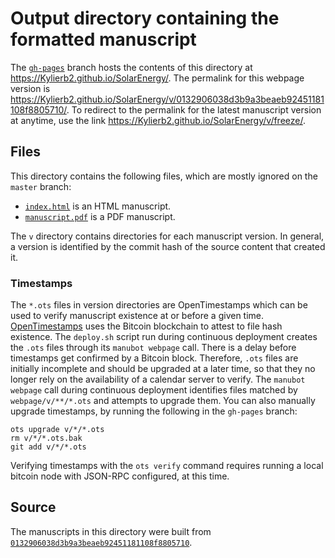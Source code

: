 # Output directory containing the formatted manuscript

The [`gh-pages`](https://github.com/Kylierb2/SolarEnergy/tree/gh-pages) branch hosts the contents of this directory at <https://Kylierb2.github.io/SolarEnergy/>.
The permalink for this webpage version is <https://Kylierb2.github.io/SolarEnergy/v/0132906038d3b9a3beaeb92451181108f8805710/>.
To redirect to the permalink for the latest manuscript version at anytime, use the link <https://Kylierb2.github.io/SolarEnergy/v/freeze/>.

## Files

This directory contains the following files, which are mostly ignored on the `master` branch:

+ [`index.html`](index.html) is an HTML manuscript.
+ [`manuscript.pdf`](manuscript.pdf) is a PDF manuscript.

The `v` directory contains directories for each manuscript version.
In general, a version is identified by the commit hash of the source content that created it.

### Timestamps

The `*.ots` files in version directories are OpenTimestamps which can be used to verify manuscript existence at or before a given time.
[OpenTimestamps](https://opentimestamps.org/) uses the Bitcoin blockchain to attest to file hash existence.
The `deploy.sh` script run during continuous deployment creates the `.ots` files through its `manubot webpage` call.
There is a delay before timestamps get confirmed by a Bitcoin block.
Therefore, `.ots` files are initially incomplete and should be upgraded at a later time, so that they no longer rely on the availability of a calendar server to verify.
The `manubot webpage` call during continuous deployment identifies files matched by `webpage/v/**/*.ots` and attempts to upgrade them.
You can also manually upgrade timestamps, by running the following in the `gh-pages` branch:

```shell
ots upgrade v/*/*.ots
rm v/*/*.ots.bak
git add v/*/*.ots
```

Verifying timestamps with the `ots verify` command requires running a local bitcoin node with JSON-RPC configured, at this time.

## Source

The manuscripts in this directory were built from
[`0132906038d3b9a3beaeb92451181108f8805710`](https://github.com/Kylierb2/SolarEnergy/commit/0132906038d3b9a3beaeb92451181108f8805710).
